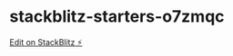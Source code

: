 # stackblitz-starters-o7zmqc

[Edit on StackBlitz ⚡️](https://stackblitz.com/edit/stackblitz-starters-o7zmqc)